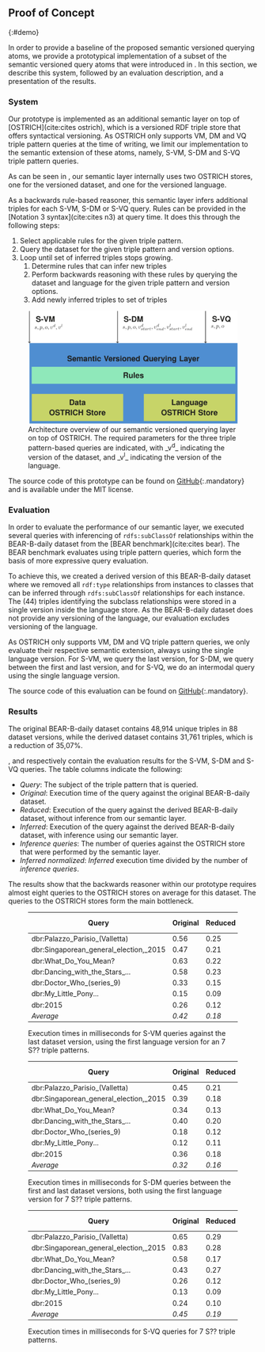 ## Proof of Concept
{:#demo}

In order to provide a baseline of the proposed semantic versioned querying atoms,
we provide a prototypical implementation of a subset of the semantic versioned query atoms that were introduced in [](#querying).
In this section, we describe this system, followed by an evaluation description, and a presentation of the results.

### System

Our prototype is implemented as an additional semantic layer on top of [OSTRICH](cite:cites ostrich),
which is a versioned RDF triple store that offers syntactical versioning.
As OSTRICH only supports VM, DM and VQ triple pattern queries at the time of writing,
we limit our implementation to the semantic extension of these atoms,
namely, S-VM, S-DM and S-VQ triple pattern queries.

As can be seen in [](#architecture), our semantic layer internally uses two OSTRICH stores,
one for the versioned dataset, and one for the versioned language.

As a backwards rule-based reasoner,
this semantic layer infers additional triples for each S-VM, S-DM or S-VQ query.
Rules can be provided in the [Notation 3 syntax](cite:cites n3) at query time.
It does this through the following steps:

1. Select applicable rules for the given triple pattern.
2. Query the dataset for the given triple pattern and version options.
4. Loop until set of inferred triples stops growing.
    1. Determine rules that can infer new triples
    2. Perform backwards reasoning with these rules by querying the dataset and language for the given triple pattern and version options.
    3. Add newly inferred triples to set of triples

<figure id="architecture">
<img src="img/architecture.svg" alt="[architecture]" class="fig-architecture">
<figcaption markdown="block">
Architecture overview of our semantic versioned querying layer on top of OSTRICH.
The required parameters for the three triple pattern-based queries are indicated,
with _v<sup>d</sup>_ indicating the version of the dataset,
and _v<sup>l</sup>_ indicating the version of the language.
</figcaption>
</figure>

The source code of this prototype can be found on [GitHub](https://github.com/rdfostrich/semantic-ostrich){:.mandatory}
and is available under the MIT license.

### Evaluation

In order to evaluate the performance of our semantic layer,
we executed several queries with inferencing of `rdfs:subClassOf` relationships
within the BEAR-B-daily dataset from the [BEAR benchmark](cite:cites bear).
The BEAR benchmark evaluates using triple pattern queries,
which form the basis of more expressive query evaluation.

To achieve this, we created a derived version of this BEAR-B-daily dataset
where we removed all `rdf:type` relationships from instances to classes that can be inferred
through `rdfs:subClassOf` relationships for each instance.
The (44) triples identifying the subclass relationships were stored in a single version inside the language store.
As the BEAR-B-daily dataset does not provide any versioning of the language,
our evaluation excludes versioning of the language.

As OSTRICH only supports VM, DM and VQ triple pattern queries,
we only evaluate their respective semantic extension,
always using the single language version.
For S-VM, we query the last version,
for S-DM, we query between the first and last version,
and for S-VQ, we do an intermodal query using the single language version.

The source code of this evaluation can be found on [GitHub](https://github.com/rdfostrich/semantic-ostrich/blob/master/evaluate.js){:.mandatory}.

### Results

The original BEAR-B-daily dataset contains 48,914 unique triples in 88 dataset versions,
while the derived dataset contains 31,761 triples, which is a reduction of 35,07%.

[](#results-s-vm), [](#results-s-dm) and [](#results-s-vq) respectively contain the evaluation results
for the S-VM, S-DM and S-VQ queries.
The table columns indicate the following:

* _Query_: The subject of the triple pattern that is queried.
* _Original_: Execution time of the query against the original BEAR-B-daily dataset.
* _Reduced_: Execution of the query against the derived BEAR-B-daily dataset, without inference from our semantic layer.
* _Inferred_: Execution of the query against the derived BEAR-B-daily dataset, with inference using our semantic layer.
* _Inference queries_: The number of queries against the OSTRICH store that were performed by the semantic layer.
* _Inferred normalized_: _Inferred_ execution time divided by the number of _inference queries_.

The results show that the backwards reasoner within our prototype
requires almost eight queries to the OSTRICH stores on average for this dataset.
The queries to the OSTRICH stores form the main bottleneck.

<figure id="results-s-vm" class="table" markdown="1">

| **Query** | **Original** | **Reduced** | **Inferred** | **Inference queries** | **Inferred normalized** |
| --------- | ------------ | ----------- | ------------ | --------------------- | ----------------------- |
| dbr:Palazzo_Parisio_(Valletta) | 0.56 | 0.25 | 2.51 | 10 | 0.25 |
| dbr:Singaporean_general_election,_2015 | 0.47 | 0.21 | 2.26 | 10 | 0.23 |
| dbr:What_Do_You_Mean? | 0.63 | 0.22 | 1.76 | 9 | 0.20 |
| dbr:Dancing_with_the_Stars_... | 0.58 | 0.23 | 1.55 | 6 | 0.26 |
| dbr:Doctor_Who_(series_9) | 0.33 | 0.15 | 0.97 | 6 | 0.16 |
| dbr:My_Little_Pony... | 0.15 | 0.09 | 0.94 | 7 | 0.13 |
| dbr:2015 | 0.26 | 0.12 | 0.89 | 6 | 0.15 |
| _Average_ | _0.42_ | _0.18_ | _1.55_ | _7.71_ | _0.20_ |

<figcaption markdown="block">
Execution times in milliseconds for S-VM queries against the last dataset version,
using the first language version for an 7 S?? triple patterns.
</figcaption>
</figure>

<figure id="results-s-dm" class="table" markdown="1">

| **Query** | **Original** | **Reduced** | **Inferred** | **Inference queries** | **Inferred normalized** |
| --------- | ------------ | ----------- | ------------ | --------------------- | ----------------------- |
| dbr:Palazzo_Parisio_(Valletta) | 0.45 | 0.21 | 3.32 | 10 | 0.33 |
| dbr:Singaporean_general_election,_2015 | 0.39 | 0.18 | 2.27 | 10 | 0.23 |
| dbr:What_Do_You_Mean? | 0.34 | 0.13 | 2.17 | 9 | 0.24 |
| dbr:Dancing_with_the_Stars_... | 0.40 | 0.20 | 1.06 | 6 | 0.18 |
| dbr:Doctor_Who_(series_9) | 0.18 | 0.12 | 1.14 | 6 | 0.19 |
| dbr:My_Little_Pony... | 0.12 | 0.11 | 2.47 | 7 | 0.35 |
| dbr:2015 | 0.36 | 0.18 | 1.84 | 6 | 0.31 |
| _Average_ | _0.32_ | _0.16_ | _2.04_ | _7.71_ | _0.26_ |

<figcaption markdown="block">
Execution times in milliseconds for S-DM queries between the first and last dataset versions,
both using the first language version for 7 S?? triple patterns.
</figcaption>
</figure>

<figure id="results-s-vq" class="table" markdown="1">

| **Query** | **Original** | **Reduced** | **Inferred** | **Inference queries** | **Inferred normalized** |
| --------- | ------------ | ----------- | ------------ | --------------------- | ----------------------- |
| dbr:Palazzo_Parisio_(Valletta) | 0.65 | 0.29 | 2.48 | 10 | 0.25 |
| dbr:Singaporean_general_election,_2015 | 0.83 | 0.28 | 2.16 | 10 | 0.22 |
| dbr:What_Do_You_Mean? | 0.58 | 0.17 | 1.24 | 9 | 0.14 |
| dbr:Dancing_with_the_Stars_... | 0.43 | 0.27 | 0.96 | 6 | 0.16 |
| dbr:Doctor_Who_(series_9) | 0.26 | 0.12 | 0.75 | 6 | 0.13 |
| dbr:My_Little_Pony... | 0.13 | 0.09 | 1.06 | 7 | 0.15 |
| dbr:2015 | 0.24 | 0.10 | 1.17 | 6 | 0.20 |
| _Average_ | _0.45_ | _0.19_ | _1.40_ | _7.71_ | _0.18_ |

<figcaption markdown="block">
Execution times in milliseconds for S-VQ queries for 7 S?? triple patterns.
</figcaption>
</figure>
